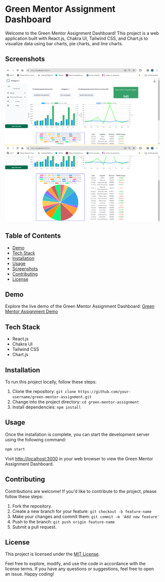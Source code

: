 # Green Mentor Assignment Dashboard

Welcome to the Green Mentor Assignment Dashboard! This project is a web application built with React.js, Chakra UI, Tailwind CSS, and Chart.js to visualize data using bar charts, pie charts, and line charts.

## Screenshots
![Dashboard Screenshot](./Screenshot%20(1377).png)
![Dashboard Screenshot](./Screenshot%20(1378).png)


## Table of Contents
- [Demo](#demo)
- [Tech Stack](#tech-stack)
- [Installation](#installation)
- [Usage](#usage)
- [Screenshots](#screenshots)
- [Contributing](#contributing)
- [License](#license)

## Demo
Explore the live demo of the Green Mentor Assignment Dashboard: [Green Mentor Assignment Demo](https://green-mentor-assignment.vercel.app/)

## Tech Stack
- React.js
- Chakra UI
- Tailwind CSS
- Chart.js

## Installation
To run this project locally, follow these steps:
1. Clone the repository: `git clone https://github.com/your-username/green-mentor-assignment.git`
2. Change into the project directory: `cd green-mentor-assignment`
3. Install dependencies: `npm install`

## Usage
Once the installation is complete, you can start the development server using the following command:
```bash
npm start
```
Visit [http://localhost:3000](http://localhost:3000) in your web browser to view the Green Mentor Assignment Dashboard.




## Contributing
Contributions are welcome! If you'd like to contribute to the project, please follow these steps:
1. Fork the repository.
2. Create a new branch for your feature: `git checkout -b feature-name`
3. Make your changes and commit them: `git commit -m 'Add new feature'`
4. Push to the branch: `git push origin feature-name`
5. Submit a pull request.

## License
This project is licensed under the [MIT License](LICENSE).

Feel free to explore, modify, and use the code in accordance with the license terms. If you have any questions or suggestions, feel free to open an issue. Happy coding!